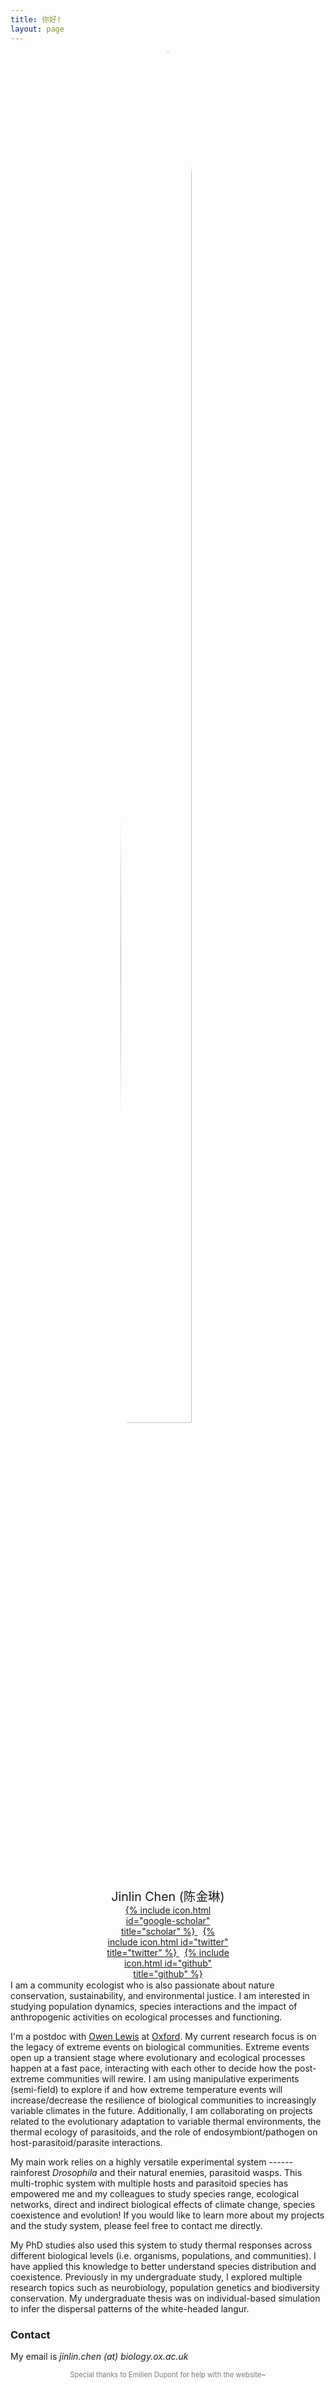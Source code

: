 ```yaml
---
title: 你好!
layout: page
---
```


<div style="margin: auto; width: 40%">

  <img src="{{ site.url }}/imgs/profile.jpg" style="display:block; margin-left:auto; margin-right:auto; border-radius:50%; width:75%;">
  <p style="text-align:center; margin-top:5%; margin-bottom:0%; font-size: 140%;">
    Jinlin Chen (陈金琳)
  </p>

  <p style="text-align:center; margin:0%;">
    <a href="https://scholar.google.com/citations?user=t6Vum2QAAAAJ&hl=en&oi=ao">
      {% include icon.html id="google-scholar" title="scholar" %}
    </a>
    &nbsp;
    <a href="https://twitter.com/jinlin0v0">
      {% include icon.html id="twitter" title="twitter" %}
    </a>
    &nbsp;
    <a href="https://github.com/Jinlinc">
      {% include icon.html id="github" title="github" %}
    </a>
    <!-- &nbsp;
    <a href="">
      {% include icon.html id="linkedin" title="linkedin" %}
    </a> -->
  </p>

</div>

<br style="line-height:10%;">
I am a community ecologist who is also passionate about nature conservation, sustainability, and environmental justice. I am interested in studying population dynamics, species interactions and the impact of anthropogenic activities on ecological processes and functioning.

I'm a postdoc with [Owen Lewis](https://communityecology.zoo.ox.ac.uk/) at [Oxford](http://www.ox.ac.uk/). My current research focus is on the legacy of extreme events on biological communities. Extreme events open up a transient stage where evolutionary and ecological processes happen at a fast pace, interacting with each other to decide how the post-extreme communities will rewire. I am using manipulative experiments (semi-field) to explore if and how extreme temperature events will increase/decrease the resilience of biological communities to increasingly variable climates in the future. Additionally, I am collaborating on projects related to the evolutionary adaptation to variable thermal environments, the thermal ecology of parasitoids, and the role of endosymbiont/pathogen on host-parasitoid/parasite interactions.

My main work relies on a highly versatile experimental system ------ rainforest <i>Drosophila</i> and their natural enemies, parasitoid wasps. This multi-trophic system with multiple hosts and parasitoid species has empowered me and my colleagues to study species range, ecological networks, direct and indirect biological effects of climate change, species coexistence and evolution! If you would like to learn more about my projects and the study system, please feel free to contact me directly.

My PhD studies also used this system to study thermal responses across different biological levels (i.e. organisms, populations, and communities). I have applied this knowledge to better understand species distribution and coexistence. Previously in my undergraduate study, I explored multiple research topics such as neurobiology, population genetics and biodiversity conservation. My undergraduate thesis was on individual-based simulation to infer the dispersal patterns of the white-headed langur.


### Contact
My email is _jinlin.chen (at) biology.ox.ac.uk_

<p style="font-size:80%; color:#7a7a7a; text-align:center;">
  Special thanks to Emilien Dupont for help with the website~
</p>
